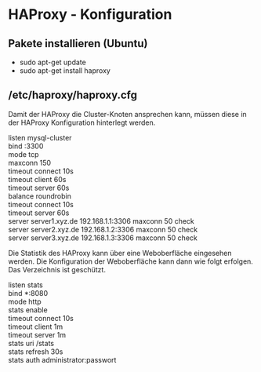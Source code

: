 # HAProxy - Konfiguration  

## Pakete installieren (Ubuntu)  
- sudo apt-get update  
- sudo apt-get install haproxy  
  
  
## /etc/haproxy/haproxy.cfg  
Damit der HAProxy die Cluster-Knoten ansprechen kann, müssen diese in der HAProxy Konfiguration hinterlegt werden.  
  
listen mysql-cluster  
 bind    :3300  
 mode    tcp  
 maxconn 150  
 timeout connect 10s  
 timeout client 60s  
 timeout server 60s  
 balance roundrobin  
 timeout connect 10s  
 timeout server 60s  
 server server1.xyz.de 192.168.1.1:3306 maxconn 50 check  
 server server2.xyz.de 192.168.1.2:3306 maxconn 50 check  
 server server3.xyz.de 192.168.1.3:3306 maxconn 50 check  
  
Die Statistik des HAProxy kann über eine Weboberfläche eingesehen werden. Die Konfiguration der Weboberfläche kann dann wie folgt erfolgen. Das Verzeichnis ist geschützt.  
  
listen stats  
 bind *:8080  
 mode http  
 stats enable  
 timeout connect 10s  
 timeout client 1m  
 timeout server 1m  
 stats uri /stats  
 stats refresh 30s  
 stats auth administrator:passwort  
